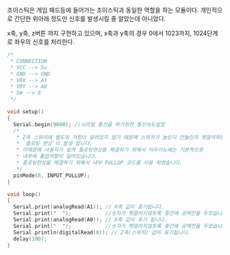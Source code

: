 조이스틱은 게임 패드등에 들어가는 조이스틱과 동일한 역할을 하는 모듈이다. 개인적으로 간단한 위아래 정도만 신호를 발생시킬 줄 알았는데 아니었다.

x축, y축, z버튼 까지 구현하고 있으며, x축과 y축의 경우 0에서 1023까지, 1024단계로 좌우의 신호를 처리한다.

```ino
/*
 * CONNECTION
 * VCC --> 5v
 * GND --> GND
 * VRX --> A1
 * VRY --> A0
 * SW --> 8
 */

void setup()
{
  Serial.begin(9600); //시리얼 통신을 하기위한 통신속도설정
  /*
   * Z축 스위치에 별도의 저항이 달려있지 않기 때문에 스위치가 눌린지 안눌린지 헷깔려하는
   * `플로팅 현상`이 발생 합니다.
   * 이때문에 사용자가 쉽게 플로팅현상을 해결하기 위해서 아두이노에는 기본적으로
   * 내부에 풀업저항이 달려있습니다.
   * 플로팅현상을 해결하기 위해서 내부 PULLUP 코드를 사용 하였습니다.
   */
  pinMode(8, INPUT_PULLUP); 
}

void loop()
{
  Serial.print(analogRead(A1)); // X축 값이 표기됩니다.
  Serial.print("  ");           //숫자가 헷깔리지않토록 중간에 공백칸을 두었습니다.
  Serial.print(analogRead(A0)); // X축 값이 표기 됩니다.
  Serial.print("  ");           //숫자가 헷깔리지않토록 중간에 공백칸을 두었습니다.
  Serial.println(digitalRead(8)); // Z축(스위치) 값이 표기됩니다.
  delay(100);
}
```